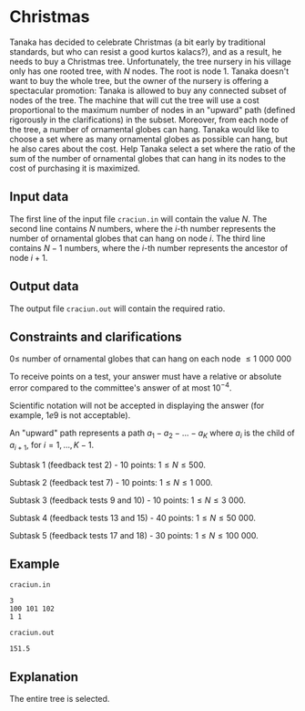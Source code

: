 # Christmas

Tanaka has decided to celebrate Christmas (a bit early by traditional standards, but who can resist a good kurtos kalacs?), and as a result, he needs to buy a Christmas tree. Unfortunately, the tree nursery in his village only has one rooted tree, with $N$ nodes. The root is node $1$. Tanaka doesn't want to buy the whole tree, but the owner of the nursery is offering a spectacular promotion: Tanaka is allowed to buy any connected subset of nodes of the tree. The machine that will cut the tree will use a cost proportional to the maximum number of nodes in an "upward" path (defined rigorously in the clarifications) in the subset. Moreover, from each node of the tree, a number of ornamental globes can hang. Tanaka would like to choose a set where as many ornamental globes as possible can hang, but he also cares about the cost. Help Tanaka select a set where the ratio of the sum of the number of ornamental globes that can hang in its nodes to the cost of purchasing it is maximized.

## Input data

The first line of the input file `craciun.in` will contain the value $N$. The second line contains $N$ numbers, where the $i$-th number represents the number of ornamental globes that can hang on node $i$. The third line contains $N-1$ numbers, where the $i$-th number represents the ancestor of node $i+1$.

## Output data

The output file `craciun.out` will contain the required ratio.

## Constraints and clarifications

$0 \leq$ number of ornamental globes that can hang on each node $\leq 1\ 000\ 000$

To receive points on a test, your answer must have a relative or absolute error compared to the committee's answer of at most $10^{-4}$.

Scientific notation will not be accepted in displaying the answer (for example, $1e9$ is not acceptable).

An "upward" path represents a path $a_{1} - a_{2} - \dots - a_{K}$ where $a_{i}$ is the child of $a_{i+1}$, for $i = 1, \dots, K-1$.

Subtask 1 (feedback test 2) - 10 points:
$1 \leq N \leq 500$.

Subtask 2 (feedback test 7) - 10 points:
$1 \leq N \leq 1\ 000$.

Subtask 3 (feedback tests 9 and 10)  - 10 points:
$1 \leq N \leq 3\ 000$.

Subtask 4 (feedback tests 13 and 15)  - 40 points:
$1 \leq N \leq 50\ 000$.

Subtask 5 (feedback tests 17 and 18)  - 30 points:
$1 \leq N \leq 100\ 000$.

## Example

`craciun.in` 
```
3 
100 101 102 
1 1 
```

`craciun.out` 
```
151.5 
```

## Explanation

The entire tree is selected.